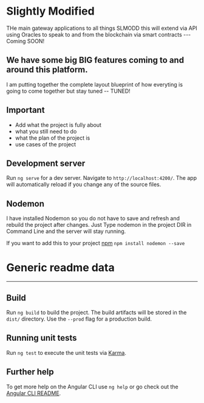 # Slightly Modified

THe main gateway applications to all things SLMODD this will extend via API using Oracles to speak to and from the blockchain via smart contracts --- Coming SOON! 

## We have some big BIG features coming to and around this platform. 

I am putting together the complete layout blueprint of how everyting is going to come together but stay tuned -- TUNED! 

## Important
- Add what the project is fully about
- what you still need to do
- what the plan of the project is
- use cases of the project

## Development server

Run `ng serve` for a dev server. Navigate to `http://localhost:4200/`. The app will automatically reload if you change any of the source files.

## Nodemon

I have installed Nodemon so you do not have to save and refresh and rebuild the project after changes. 
Just Type nodemon in the project DIR in Command Line and the server will stay running.

If you want to add this to your project  [npm](https://npm.com) `npm install nodemon --save`






# Generic readme data 
____________________________________________________________________________________________________________________________________________________________
## Build

Run `ng build` to build the project. The build artifacts will be stored in the `dist/` directory. Use the `--prod` flag for a production build.
 
## Running unit tests

Run `ng test` to execute the unit tests via [Karma](https://karma-runner.github.io).

## Further help

To get more help on the Angular CLI use `ng help` or go check out the [Angular CLI README](https://github.com/angular/angular-cli/blob/master/README.md).
